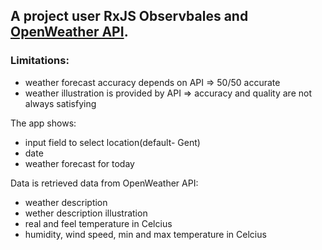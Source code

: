 ## A project user RxJS Observbales and [OpenWeather API](https://openweathermap.org/api).

### Limitations:
- weather forecast accuracy depends on API => 50/50 accurate
- weather illustration is provided by API => accuracy and quality are not always satisfying

The app shows:
- input field to select location(default- Gent)
- date
- weather forecast for today

Data is retrieved data from OpenWeather API:
- weather description
- wether description illustration
- real  and feel temperature in Celcius
- humidity, wind speed, min and max temperature in Celcius

